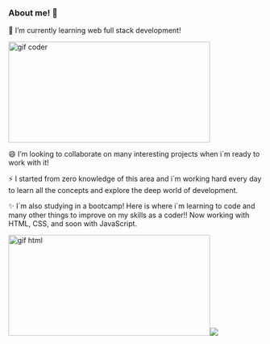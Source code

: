 ### About me! 👋
🌱 I’m currently learning web full stack development!

<img src="https://media2.giphy.com/media/f3iwJFOVOwuy7K6FFw/giphy.gif?cid=ecf05e4752q0ubry1o7wmidde96k1xa4l64en6l8c9219ic3&ep=v1_gifs_search&rid=giphy.gif&ct=g" width="400px" height="200px" alt="gif coder"/>

😄 I’m looking to collaborate on many interesting projects when i´m ready to work with it!

⚡ I started from zero knowledge of this area and i´m working hard every day to learn all the concepts and explore the deep world of development.

✨ I´m also studying in a bootcamp! Here is where i´m learning to code and many other things to improve on my skills as a coder!! Now working with HTML, CSS, and soon with JavaScript.

<img src="https://media3.giphy.com/media/fwbZnTftCXVocKzfxR/200.webp?cid=ecf05e47t8ibz15vkf5ljume06wyux4e4hja0hg9223aqcd5&ep=v1_gifs_search&rid=200.webp&ct=g" width="400px" height="200px" alt="gif html"/><img src="https://cdn-icons-png.flaticon.com/512/919/919827.png"/>


